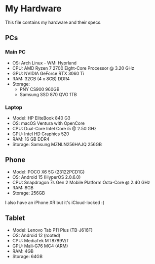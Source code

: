 # My Hardware

This file contains my hardware and their specs.

## PCs

### Main PC

- OS: Arch Linux - WM: Hyprland
- CPU: AMD Ryzen 7 2700 Eight-Core Processor @ 3.20 GHz
- GPU: NVIDIA GeForce RTX 3060 Ti
- RAM: 32GB (4 x 8GB) DDR4
- Storage:
  - PNY CS900 960GB
  - Samsung SSD 870 QVO 1TB

### Laptop

- Model: HP EliteBook 840 G3
- OS: macOS Ventura with OpenCore
- CPU: Dual-Core Intel Core i5 @ 2.50 GHz
- GPU: Intel HD Graphics 520
- RAM: 16 GB DDR4
- Storage: Samsung MZNLN256HAJQ 256GB

## Phone

- Model: POCO X6 5G (23122PCD1G)
- OS: Android 15 (HyperOS 2.0.6.0)
- CPU: Snapdragon 7s Gen 2 Mobile Platform Octa-Core @ 2.40 GHz
- RAM: 8GB
- Storage: 256GB

I also have an iPhone XR but it's iCloud-locked :(

## Tablet

- Model: Lenovo Tab P11 Plus (TB-J616F)
- OS: Android 12 (rooted)
- CPU: MediaTek MT8789V/T
- GPU: Mali-G76 MC4 (ARM)
- RAM: 4GB
- Storage: 64GB
